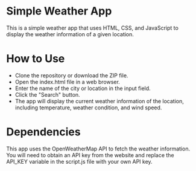 # Simple Weather App
This is a simple weather app that uses HTML, CSS, and JavaScript to display the weather information of a given location.
# How to Use
* Clone the repository or download the ZIP file.
* Open the index.html file in a web browser.
* Enter the name of the city or location in the input field.
* Click the "Search" button.
* The app will display the current weather information of the location, including temperature, weather condition, and wind speed.
# Dependencies
This app uses the OpenWeatherMap API to fetch the weather information. You will need to obtain an API key from the website and replace the API_KEY variable in the script.js file with your own API key.

